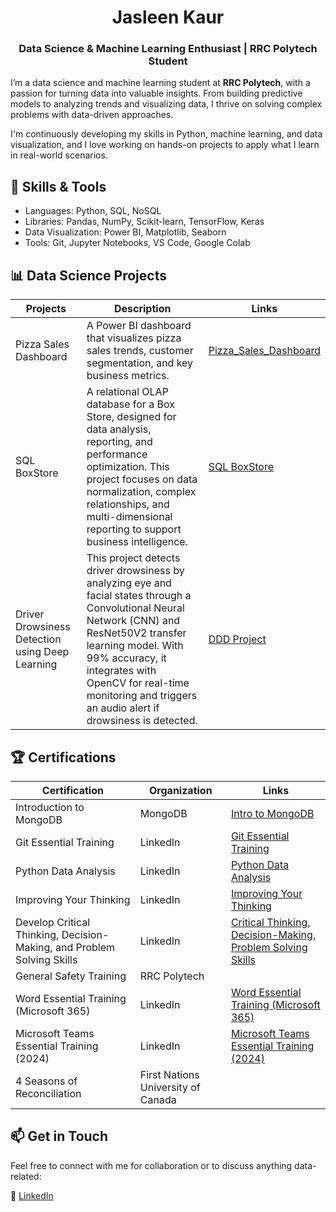 <h1 align="center">Jasleen Kaur</h1>

<h3 align="center">Data Science & Machine Learning Enthusiast | RRC Polytech Student</h3>

I’m a data science and machine learning student at **RRC Polytech**, with a passion for turning data into valuable insights. From building predictive models to analyzing trends and visualizing data, I thrive on solving complex problems with data-driven approaches.

I'm continuously developing my skills in Python, machine learning, and data visualization, and I love working on hands-on projects to apply what I learn in real-world scenarios.

## 🚀 Skills & Tools
* Languages: Python, SQL, NoSQL
* Libraries: Pandas, NumPy, Scikit-learn, TensorFlow, Keras
* Data Visualization: Power BI, Matplotlib, Seaborn
* Tools: Git, Jupyter Notebooks, VS Code, Google Colab

## 📊 Data Science Projects

| Projects | Description | Links |
|----------|----------|----------|
| Pizza Sales Dashboard | A Power BI dashboard that visualizes pizza sales trends, customer segmentation, and key business metrics. | [Pizza_Sales_Dashboard](https://github.com/work-with-jass/Pizza-Sales-PowerBI-Dashboard)   |
| SQL BoxStore | A relational OLAP database for a Box Store, designed for data analysis, reporting, and performance optimization. This project focuses on data normalization, complex relationships, and multi-dimensional reporting to support business intelligence.|[SQL BoxStore](https://github.com/work-with-jass/SQL-BoxStore)|
| Driver Drowsiness Detection using Deep Learning | This project detects driver drowsiness by analyzing eye and facial states through a Convolutional Neural Network (CNN) and ResNet50V2 transfer learning model. With 99% accuracy, it integrates with OpenCV for real-time monitoring and triggers an audio alert if drowsiness is detected. | [DDD Project](https://github.com/work-with-jass/Driver-Drowsiness-Detection-DDD-using-Deep-Learning) |

## 🏆 Certifications 
| Certification | Organization | Links |
|----------|----------|----------|
| Introduction to MongoDB | MongoDB | [Intro to MongoDB](https://learn.mongodb.com/c/TVl7BTqLR2SjRpJD-wwXKA) |
| Git Essential Training | LinkedIn | [Git Essential Training](https://www.linkedin.com/learning/certificates/b32f251facb42e4613b2dc1b6196766027b333acd47bc8795cadbbde9036036c?u=75841506) |
| Python Data Analysis | LinkedIn | [Python Data Analysis](https://www.linkedin.com/learning/certificates/325cc0909b0ab92f76aed347b905d1dfac5e182965b0d50acfd63ce0e7e47579?u=75841506) |
| Improving Your Thinking | LinkedIn | [Improving Your Thinking](https://www.linkedin.com/learning/certificates/ee9bcbaf5b9910bf36517d04df0b06ed6a026eb9f46b7a237a58a0e954190735?u=75841506) |
| Develop Critical Thinking, Decision-Making, and Problem Solving Skills | LinkedIn | [Critical Thinking, Decision-Making, Problem Solving Skills](https://www.linkedin.com/learning/certificates/d3c73df2368720c2b3b57296cd102ea82b5a6ad99c822e6193ae5e248c01d727?u=75841506) |
| General Safety Training | RRC Polytech |  |
| Word Essential Training (Microsoft 365) | LinkedIn | [Word Essential Training (Microsoft 365)](https://www.linkedin.com/learning/certificates/5abc4c15d5a5f029eccff0056c2ded84661c34f44a9f270dc8cdf63a14277b3b?u=75841506) |
| Microsoft Teams Essential Training (2024) | LinkedIn | [Microsoft Teams Essential Training (2024)](https://www.linkedin.com/learning/certificates/fd6c2eacb7ed665aad747b4df6411e600c32f74f792aaaaa5ee7c80bd98b340a?u=75841506) |
| 4 Seasons of Reconciliation | First Nations University of Canada |  |

## 📫 Get in Touch
Feel free to connect with me for collaboration or to discuss anything data-related:

💼 [LinkedIn](https://www.linkedin.com/in/kaurj03/)

<!---
work-with-jass/work-with-jass is a ✨ special ✨ repository because its `README.md` (this file) appears on your GitHub profile.
You can click the Preview link to take a look at your changes.
--->
